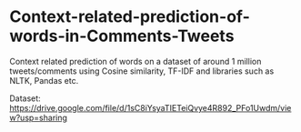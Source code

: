# Context-related-prediction-of-words-in-Comments-Tweets
Context related prediction of words on a dataset of around 1 million tweets/comments using Cosine similarity, TF-IDF and libraries such as NLTK, Pandas etc.

Dataset: https://drive.google.com/file/d/1sC8iYsyaTIETeiQvye4R892_PFo1Uwdm/view?usp=sharing
